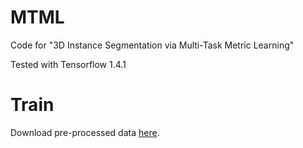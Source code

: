 # MTML
Code for "3D Instance Segmentation via Multi-Task Metric Learning"

Tested with Tensorflow 1.4.1


# Train
Download pre-processed data [here]().
